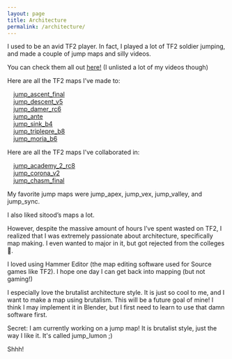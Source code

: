 ```yaml
---
layout: page
title: Architecture
permalink: /architecture/
---
```


I used to be an avid TF2 player. In fact, I played a lot of TF2 soldier jumping, and made a couple of jump maps and silly videos. 

You can check them all out <ins>[here!](https://www.youtube.com/channel/UCGqHUMBhE00p00YMQ-W0l8A)</ins>
(I unlisted a lot of my videos though)

Here are all the TF2 maps I’ve made to:

&emsp;[jump_ascent_final](https://tempus.xyz/maps/jump_ascent_final)<br/>
&emsp;[jump_descent_v5](https://tempus.xyz/maps/jump_descent_v5)<br/>
&emsp;[jump_damer_rc6](https://tempus.xyz/maps/jump_damer_rc6)<br/>
&emsp;[jump_ante](https://tempus.xyz/maps/jump_ante)<br/>
&emsp;[jump_sink_b4](https://tempus.xyz/maps/jump_sink_b4)<br/>
&emsp;[jump_triplepre_b8](https://tempus.xyz/maps/jump_triplepre_b8)<br/>
&emsp;[jump_moria_b6](https://tempus.xyz/maps/jump_moria_b6)<br/>

Here are all the TF2 maps I've collaborated in:

&emsp;[jump_academy_2_rc8](https://jumpacademy.tf/maps/academy2/rc8)<br/>
&emsp;[jump_corona_v2](https://tempus.xyz/maps/jump_corona_v2)<br/>
&emsp;[jump_chasm_final](https://tempus.xyz/maps/jump_chasm_final)<br/>

My favorite jump maps were jump_apex, jump_vex, jump_valley, and jump_sync.

I also liked sitood’s maps a lot.

However, despite the massive amount of hours I’ve spent wasted on TF2, I realized that I was extremely passionate about architecture, specifically map making. I even wanted to major in it, but got rejected from the colleges 🙁.

I loved using Hammer Editor (the map editing software used for Source games like TF2). I hope one day I can get back into mapping (but not gaming!) 

I especially love the brutalist architecture style. It is just so cool to me, and I want to make a map using brutalism. This will be a future goal of mine! I think I may implement it in Blender, but I first need to learn to use that damn software first.

Secret: I am currently working on a jump map! It is brutalist style, just the way I like it. It's called jump_lumon ;) 

Shhh!